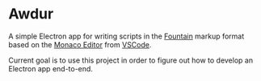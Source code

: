 # Awdur

A simple Electron app for writing scripts in the [Fountain][fountain] markup format
based on the [Monaco Editor][monaco-editor] from [VSCode][vscode].

Current goal is to use this project in order to figure out how to develop an Electron
app end-to-end.

[fountain]: https://fountain.io/
[monaco-editor]: https://microsoft.github.io/monaco-editor/
[vscode]: https://code.visualstudio.com/